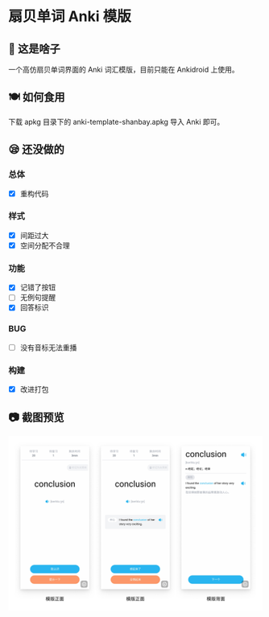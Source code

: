 # 扇贝单词 Anki 模版

## 📃 这是啥子

一个高仿扇贝单词界面的 Anki 词汇模版，目前只能在 Ankidroid 上使用。

## 🍽 如何食用

下载 apkg 目录下的 anki-template-shanbay.apkg 导入 Anki 即可。

## 😪 还没做的

### 总体

- [x] 重构代码

### 样式

- [x] 间距过大
- [x] 空间分配不合理

### 功能

- [x] 记错了按钮
- [ ] 无例句提醒
- [x] 回答标识

### BUG

- [ ] 没有音标无法重播

### 构建

- [x] 改进打包

## 📷 截图预览

![screenshots](./screenshots/screenshots.jpg)